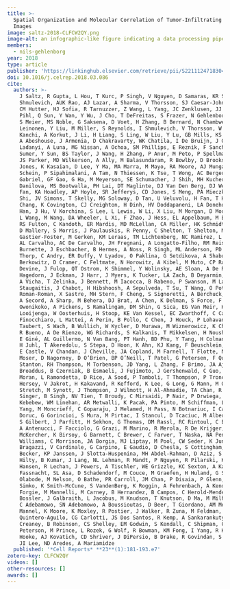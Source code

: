 ```yaml
---
title: >-
  Spatial Organization and Molecular Correlation of Tumor-Infiltrating Lymphocytes Using Deep Learning on Pathology
  Images
image: saltz-2018-CLFCW2QY.png
image-alt: an infographic-like figure indicating a data processing pipeline with a loop in the middle
members:
  - nils-gehlenborg
year: 2018
type: article
publisher: 'https://linkinghub.elsevier.com/retrieve/pii/S2211124718304479'
doi: 10.1016/j.celrep.2018.03.086
cite:
  authors: >-
    J Saltz, R Gupta, L Hou, T Kurc, P Singh, V Nguyen, D Samaras, KR Shroyer, T Zhao, R Batiste, J Van Arnam, I
    Shmulevich, AUK Rao, AJ Lazar, A Sharma, V Thorsson, SJ Caesar-Johnson, JA Demchok, I Felau, M Kasapi, ML Ferguson,
    CM Hutter, HJ Sofia, R Tarnuzzer, Z Wang, L Yang, JC Zenklusen, JJ Zhang, S Chudamani, J Liu, L Lolla, R Naresh, T
    Pihl, Q Sun, Y Wan, Y Wu, J Cho, T DeFreitas, S Frazer, N Gehlenborg, G Getz, DI Heiman, J Kim, MS Lawrence, P Lin,
    S Meier, MS Noble, G Saksena, D Voet, H Zhang, B Bernard, N Chambwe, V Dhankani, T Knijnenburg, R Kramer, K
    Leinonen, Y Liu, M Miller, S Reynolds, I Shmulevich, V Thorsson, W Zhang, R Akbani, BM Broom, AM Hegde, Z Ju, RS
    Kanchi, A Korkut, J Li, H Liang, S Ling, W Liu, Y Lu, GB Mills, KS Ng, A Rao, M Ryan, J Wang, JN Weinstein, J Zhang,
    A Abeshouse, J Armenia, D Chakravarty, WK Chatila, I De Bruijn, J Gao, BE Gross, ZJ Heins, R Kundra, K La, M
    Ladanyi, A Luna, MG Nissan, A Ochoa, SM Phillips, E Reznik, F Sanchez-Vega, C Sander, N Schultz, R Sheridan, SO
    Sumer, Y Sun, BS Taylor, J Wang, H Zhang, P Anur, M Peto, P Spellman, C Benz, JM Stuart, CK Wong, C Yau, DN Hayes,
    JS Parker, MD Wilkerson, A Ally, M Balasundaram, R Bowlby, D Brooks, R Carlsen, E Chuah, N Dhalla, R Holt, SJM
    Jones, K Kasaian, D Lee, Y Ma, MA Marra, M Mayo, RA Moore, AJ Mungall, K Mungall, AG Robertson, S Sadeghi, JE
    Schein, P Sipahimalani, A Tam, N Thiessen, K Tse, T Wong, AC Berger, R Beroukhim, AD Cherniack, C Cibulskis, SB
    Gabriel, GF Gao, G Ha, M Meyerson, SE Schumacher, J Shih, MH Kucherlapati, RS Kucherlapati, S Baylin, L Cope, L
    Danilova, MS Bootwalla, PH Lai, DT Maglinte, DJ Van Den Berg, DJ Weisenberger, JT Auman, S Balu, T Bodenheimer, C
    Fan, KA Hoadley, AP Hoyle, SR Jefferys, CD Jones, S Meng, PA Mieczkowski, LE Mose, AH Perou, CM Perou, J Roach, Y
    Shi, JV Simons, T Skelly, MG Soloway, D Tan, U Veluvolu, H Fan, T Hinoue, PW Laird, H Shen, W Zhou, M Bellair, K
    Chang, K Covington, CJ Creighton, H Dinh, HV Doddapaneni, LA Donehower, J Drummond, RA Gibbs, R Glenn, W Hale, Y
    Han, J Hu, V Korchina, S Lee, L Lewis, W Li, X Liu, M Morgan, D Morton, D Muzny, J Santibanez, M Sheth, E Shinbrot,
    L Wang, M Wang, DA Wheeler, L Xi, F Zhao, J Hess, EL Appelbaum, M Bailey, MG Cordes, L Ding, CC Fronick, LA Fulton,
    RS Fulton, C Kandoth, ER Mardis, MD McLellan, CA Miller, HK Schmidt, RK Wilson, D Crain, E Curley, J Gardner, K Lau,
    D Mallery, S Morris, J Paulauskis, R Penny, C Shelton, T Shelton, M Sherman, E Thompson, P Yena, J Bowen, JM
    Gastier-Foster, M Gerken, KM Leraas, TM Lichtenberg, NC Ramirez, L Wise, E Zmuda, N Corcoran, T Costello, C Hovens,
    AL Carvalho, AC De Carvalho, JH Fregnani, A Longatto-Filho, RM Reis, C Scapulatempo-Neto, HCS Silveira, DO Vidal, A
    Burnette, J Eschbacher, B Hermes, A Noss, R Singh, ML Anderson, PD Castro, M Ittmann, D Huntsman, B Kohl, X Le, R
    Thorp, C Andry, ER Duffy, V Lyadov, O Paklina, G Setdikova, A Shabunin, M Tavobilov, C McPherson, R Warnick, R
    Berkowitz, D Cramer, C Feltmate, N Horowitz, A Kibel, M Muto, CP Raut, A Malykh, JS Barnholtz-Sloan, W Barrett, K
    Devine, J Fulop, QT Ostrom, K Shimmel, Y Wolinsky, AE Sloan, A De Rose, F Giuliante, M Goodman, BY Karlan, CH
    Hagedorn, J Eckman, J Harr, J Myers, K Tucker, LA Zach, B Deyarmin, H Hu, L Kvecher, C Larson, RJ Mural, S Somiari,
    A Vicha, T Zelinka, J Bennett, M Iacocca, B Rabeno, P Swanson, M Latour, L Lacombe, B Têtu, A Bergeron, M McGraw, SM
    Staugaitis, J Chabot, H Hibshoosh, A Sepulveda, T Su, T Wang, O Potapova, O Voronina, L Desjardins, O Mariani, S
    Roman-Roman, X Sastre, MH Stern, F Cheng, S Signoretti, A Berchuck, D Bigner, E Lipp, J Marks, S McCall, R McLendon,
    A Secord, A Sharp, M Behera, DJ Brat, A Chen, K Delman, S Force, F Khuri, K Magliocca, S Maithel, JJ Olson, T
    Owonikoko, A Pickens, S Ramalingam, DM Shin, G Sica, EG Van Meir, H Zhang, W Eijckenboom, A Gillis, E Korpershoek, L
    Looijenga, W Oosterhuis, H Stoop, KE Van Kessel, EC Zwarthoff, C Calatozzolo, L Cuppini, S Cuzzubbo, F DiMeco, G
    Finocchiaro, L Mattei, A Perin, B Pollo, C Chen, J Houck, P Lohavanichbutr, A Hartmann, C Stoehr, R Stoehr, H
    Taubert, S Wach, B Wullich, W Kycler, D Murawa, M Wiznerowicz, K Chung, WJ Edenfield, J Martin, E Baudin, G Bubley,
    R Bueno, A De Rienzo, WG Richards, S Kalkanis, T Mikkelsen, H Noushmehr, L Scarpace, N Girard, M Aymerich, E Campo,
    E Giné, AL Guillermo, N Van Bang, PT Hanh, BD Phu, Y Tang, H Colman, K Evason, PR Dottino, JA Martignetti, H Gabra,
    H Juhl, T Akeredolu, S Stepa, D Hoon, K Ahn, KJ Kang, F Beuschlein, A Breggia, M Birrer, D Bell, M Borad, AH Bryce,
    E Castle, V Chandan, J Cheville, JA Copland, M Farnell, T Flotte, N Giama, T Ho, M Kendrick, JP Kocher, K Kopp, C
    Moser, D Nagorney, D O’Brien, BP O’Neill, T Patel, G Petersen, F Que, M Rivera, L Roberts, R Smallridge, T Smyrk, M
    Stanton, RH Thompson, M Torbenson, JD Yang, L Zhang, F Brimo, JA Ajani, AMA Gonzalez, C Behrens, J Bondaruk, R
    Broaddus, B Czerniak, B Esmaeli, J Fujimoto, J Gershenwald, C Guo, AJ Lazar, C Logothetis, F Meric-Bernstam, C
    Moran, L Ramondetta, D Rice, A Sood, P Tamboli, T Thompson, P Troncoso, A Tsao, I Wistuba, C Carter, L Haydu, P
    Hersey, V Jakrot, H Kakavand, R Kefford, K Lee, G Long, G Mann, M Quinn, R Saw, R Scolyer, K Shannon, A Spillane, O
    Stretch, M Synott, J Thompson, J Wilmott, H Al-Ahmadie, TA Chan, R Ghossein, A Gopalan, DA Levine, V Reuter, S
    Singer, B Singh, NV Tien, T Broudy, C Mirsaidi, P Nair, P Drwiega, J Miller, J Smith, H Zaren, JW Park, NP Hung, E
    Kebebew, WM Linehan, AR Metwalli, K Pacak, PA Pinto, M Schiffman, LS Schmidt, CD Vocke, N Wentzensen, R Worrell, H
    Yang, M Moncrieff, C Goparaju, J Melamed, H Pass, N Botnariuc, I Caraman, M Cernat, I Chemencedji, A Clipca, S
    Doruc, G Gorincioi, S Mura, M Pirtac, I Stancul, D Tcaciuc, M Albert, I Alexopoulou, A Arnaout, J Bartlett, J Engel,
    S Gilbert, J Parfitt, H Sekhon, G Thomas, DM Rassl, RC Rintoul, C Bifulco, R Tamakawa, W Urba, N Hayward, H Timmers,
    A Antenucci, F Facciolo, G Grazi, M Marino, R Merola, R De Krijger, AP Gimenez-Roqueplo, A Piché, S Chevalier, G
    McKercher, K Birsoy, G Barnett, C Brewer, C Farver, T Naska, NA Pennell, D Raymond, C Schilero, K Smolenski, F
    Williams, C Morrison, JA Borgia, MJ Liptay, M Pool, CW Seder, K Junker, L Omberg, M Dinkin, G Manikhas, D Alvaro, MC
    Bragazzi, V Cardinale, G Carpino, E Gaudio, D Chesla, S Cottingham, M Dubina, F Moiseenko, R Dhanasekaran, KF
    Becker, KP Janssen, J Slotta-Huspenina, MH Abdel-Rahman, D Aziz, S Bell, CM Cebulla, A Davis, R Duell, JB Elder, J
    Hilty, B Kumar, J Lang, NL Lehman, R Mandt, P Nguyen, R Pilarski, K Rai, L Schoenfield, K Senecal, P Wakely, P
    Hansen, R Lechan, J Powers, A Tischler, WE Grizzle, KC Sexton, A Kastl, J Henderson, S Porten, J Waldmann, M
    Fassnacht, SL Asa, D Schadendorf, M Couce, M Graefen, H Huland, G Sauter, T Schlomm, R Simon, P Tennstedt, O
    Olabode, M Nelson, O Bathe, PR Carroll, JM Chan, P Disaia, P Glenn, RK Kelley, CN Landen, J Phillips, M Prados, J
    Simko, K Smith-McCune, S VandenBerg, K Roggin, A Fehrenbach, A Kendler, S Sifri, R Steele, A Jimeno, F Carey, I
    Forgie, M Mannelli, M Carney, B Hernandez, B Campos, C Herold-Mende, C Jungk, A Unterberg, A Von Deimling, A
    Bossler, J Galbraith, L Jacobus, M Knudson, T Knutson, D Ma, M Milhem, R Sigmund, AK Godwin, R Madan, HG Rosenthal,
    C Adebamowo, SN Adebamowo, A Boussioutas, D Beer, T Giordano, AM Mes-Masson, F Saad, T Bocklage, L Landrum, R
    Mannel, K Moore, K Moxley, R Postier, J Walker, R Zuna, M Feldman, F Valdivieso, R Dhir, J Luketich, EMM Pinero, M
    Quintero-Aguilo, CG Carlotti, JS Dos Santos, R Kemp, A Sankarankuty, D Tirapelli, J Catto, K Agnew, E Swisher, J
    Creaney, B Robinson, CS Shelley, EM Godwin, S Kendall, C Shipman, C Bradford, T Carey, A Haddad, J Moyer, L
    Peterson, M Prince, L Rozek, G Wolf, R Bowman, KM Fong, I Yang, R Korst, WK Rathmell, JL Fantacone-Campbell, JA
    Hooke, AJ Kovatich, CD Shriver, J DiPersio, B Drake, R Govindan, S Heath, T Ley, B Van Tine, P Westervelt, MA Rubin,
    JI Lee, ND Aredes, A Mariamidze
  published: '*Cell Reports* **23**(1):181-193.e7'
zotero-key: CLFCW2QY
videos: []
other-resources: []
awards: []
---
```


